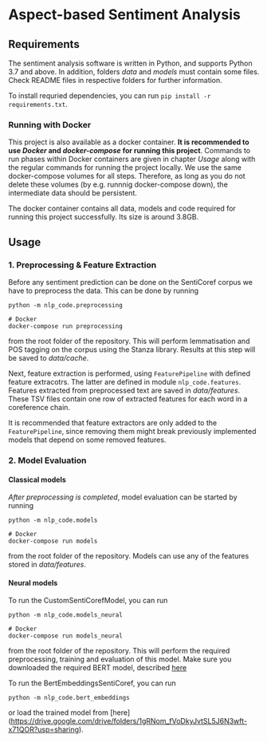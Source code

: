 # Aspect-based Sentiment Analysis

## Requirements

The sentiment analysis software is written in Python, and supports Python 3.7 and above.
In addition, folders _data_ and _models_ must contain some files. Check README files in respective folders for further information.

To install requried dependencies, you can run `pip install -r requirements.txt`.

### Running with Docker

This project is also available as a docker container. **It is recommended to use _Docker_ and _docker-compose_ for running this project**. Commands to run phases within Docker containers are given in chapter _Usage_ along with the regular commands for running the project locally. We use the same docker-compose volumes for all steps. Therefore, as long as you do not delete these volumes (by e.g. runnnig docker-compose down), the intermediate data should be persistent.

The docker container contains all data, models and code required for running this project successfully. Its size is around 3.8GB.

## Usage

### 1. Preprocessing & Feature Extraction

Before any sentiment prediction can be done on the SentiCoref corpus we have to preprocess the data. This can be done by running

```
python -m nlp_code.preprocessing

# Docker
docker-compose run preprocessing
```

from the root folder of the repository. This will perform lemmatisation and POS tagging on the corpus using the Stanza library. Results at this step will be saved to _data/cache_.

Next, feature extraction is performed, using `FeaturePipeline` with defined feature extracotrs. The latter are defined in module `nlp_code.features`. Features extracted from preprocessed text are saved in _data/features_. These TSV files contain one row of extracted features for each word in a coreference chain.

It is recommended that feature extractors are only added to the `FeaturePipeline`, since removing them might break previously implemented models that depend on some removed features.

### 2. Model Evaluation

#### Classical models

_After preprocessing is completed_, model evaluation can be started by running

```
python -m nlp_code.models

# Docker
docker-compose run models
```

from the root folder of the repository. Models can use any of the features stored in _data/features_.

#### Neural models

To run the CustomSentiCorefModel, you can run

```
python -m nlp_code.models_neural

# Docker
docker-compose run models_neural
```

from the root folder of the repository. This will perform the required preprocessing, training and evaluation of this model. Make sure you downloaded the required BERT model, described [here](/models/README.md)

To run the BertEmbeddingsSentiCoref, you can run 
```
python -m nlp_code.bert_embeddings
```
or load the trained model from [here] (https://drive.google.com/drive/folders/1gRNom_fVoDkyJvtSL5J6N3wft-x71QOR?usp=sharing).
